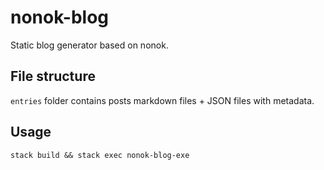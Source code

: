 # nonok-blog

Static blog generator based on nonok.

## File structure

`entries` folder contains posts markdown files + JSON files with metadata.

## Usage

`stack build && stack exec nonok-blog-exe`
